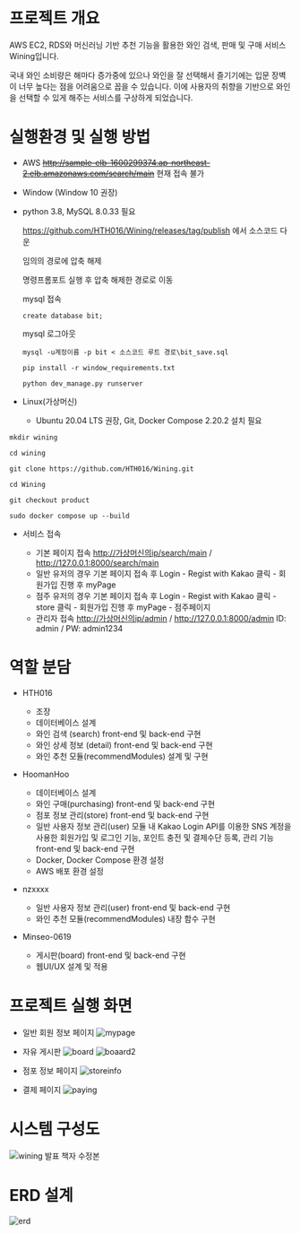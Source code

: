 # 프로젝트 개요

AWS EC2, RDS와 머신러닝 기반 추천 기능을 활용한 와인 검색, 판매 및 구매 서비스 Wining입니다.

국내 와인 소비량은 해마다 증가중에 있으나 와인을 잘 선택해서 즐기기에는 입문 장벽이 너무 높다는 점을 어려움으로 꼽을 수 있습니다. 이에 사용자의 취향을 기반으로 와인을 선택할 수 있게 해주는 서비스를 구상하게 되었습니다.

# 실행환경 및 실행 방법

- AWS ~~<http://sample-elb-1600299374.ap-northeast-2.elb.amazonaws.com/search/main>~~ 현재 접속 불가
- Window (Window 10 권장)
- 
  python 3.8, MySQL 8.0.33 필요
  
  <https://github.com/HTH016/Wining/releases/tag/publish> 에서 소스코드 다운

  임의의 경로에 압축 해제

  명령프롬포트 실행 후 압축 해제한 경로로 이동

  mysql 접속

  ```
  create database bit;
  ```
  mysql 로그아웃
  ```
  mysql -u계정이름 -p bit < 소스코드 루트 경로\bit_save.sql
  ```

  ```
  pip install -r window_requirements.txt
  ```

  ```
  python dev_manage.py runserver
  ```

  
- Linux(가상머신)

  - Ubuntu 20.04 LTS 권장, Git, Docker Compose 2.20.2 설치 필요
```
mkdir wining
```

```
cd wining
```

```
git clone https://github.com/HTH016/Wining.git
```

```
cd Wining
```

```
git checkout product
```

```
sudo docker compose up --build
```

- 서비스 접속

  - 기본 페이지 접속 <http://가상머신의ip/search/main> / <http://127.0.0.1:8000/search/main>
  - 일반 유저의 경우 기본 페이지 접속 후 Login - Regist with Kakao 클릭 - 회원가입 진행 후 myPage
  - 점주 유저의 경우 기본 페이지 접속 후 Login - Regist with Kakao 클릭 - store 클릭 - 회원가입 진행 후 myPage - 점주페이지
  - 관리자 접속 <http://가상머신의ip/admin> / <http://127.0.0.1:8000/admin> ID: admin / PW: admin1234

# 역할 분담
- HTH016
  - 조장
  - 데이터베이스 설계
  - 와인 검색 (search) front-end 및 back-end 구현
  - 와인 상세 정보 (detail) front-end 및 back-end 구현
  - 와인 추천 모듈(recommendModules) 설계 및 구현

- HoomanHoo
   - 데이터베이스 설계
   - 와인 구매(purchasing) front-end 및 back-end 구현
   - 점포 정보 관리(store) front-end 및 back-end 구현
   - 일반 사용자 정보 관리(user) 모듈 내 Kakao Login API를 이용한 SNS 계정을 사용한 회원가입 및 로그인 기능, 포인트 충전 및 결제수단 등록, 관리 기능 front-end 및 back-end 구현
   - Docker, Docker Compose 환경 설정
   - AWS 배포 환경 설정

- nzxxxx
  - 일반 사용자 정보 관리(user) front-end 및 back-end 구현
  - 와인 추천 모듈(recommendModules) 내장 함수 구현

- Minseo-0619
  - 게시판(board) front-end 및 back-end 구현
  -  웹UI/UX 설계 및 적용

# 프로젝트 실행 화면
- 일반 회원 정보 페이지
![mypage](https://github.com/HTH016/Wining/assets/129934364/07ab4afa-8857-438d-ab71-68eede0e7bd5)

- 자유 게시판
![board](https://github.com/HTH016/Wining/assets/129934364/25b61e0a-28a5-4840-890d-c5bbb2ceb2c9)
![boaard2](https://github.com/HTH016/Wining/assets/129934364/030ec7bf-a525-4c34-8613-a232c8d367fa)

- 점포 정보 페이지
![storeinfo](https://github.com/HTH016/Wining/assets/129934364/4aa33173-3f6b-4c12-ac5a-400ddf28f2ec)

- 결제 페이지
![paying](https://github.com/HTH016/Wining/assets/129934364/d3fce7fe-a49f-49c7-912a-18882e574a1e)




# 시스템 구성도

![wining 발표 책자 수정본](https://github.com/HoomanHoo/WiningFull/assets/129934364/6a0655df-2562-4f85-bde0-28797772bd4c)


# ERD 설계

![erd](https://github.com/HoomanHoo/WiningFull/assets/129934364/667b9326-2715-45fc-9ede-1aabe74d9df0)
